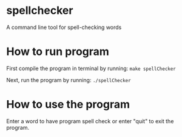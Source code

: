 # spellchecker
A command line tool for spell-checking words


# How to run program
First compile the program in terminal by running:
```make spellChecker```

Next, run the program by running:
```./spellChecker```

# How to use the program
Enter a word to have program spell check or enter "quit" to exit the program.
